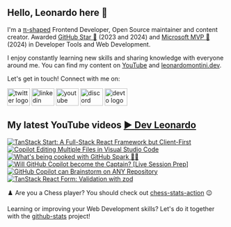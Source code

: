 ## Hello, Leonardo here 👋

I'm a [π-shaped](https://youtu.be/Dje_jaiMnYg) Frontend Developer, Open Source maintainer and content creator. Awarded [GitHub Star 🌟](https://stars.github.com/profiles/Balastrong/) (2023 and 2024) and [Microsoft MVP 🔷](https://mvp.microsoft.com/en-US/mvp/profile/51d820c5-949f-4961-aec5-09e34035cb24) (2024) in Developer Tools and Web Development.

I enjoy constantly learning new skills and sharing knowledge with everyone around me. You can find my content on [YouTube](https://www.youtube.com/c/DevLeonardo?sub_confirmation=1) and [leonardomontini.dev](https://leonardomontini.dev).

Let's get in touch! Connect with me on:

<div align="left">
  <a href="https://twitter.com/Balastrong" target="_blank"><img src="https://raw.githubusercontent.com/maurodesouza/profile-readme-generator/master/src/assets/icons/social/twitter/default.svg" width="52" height="40" alt="twitter logo" /></a>
  <a href="https://www.linkedin.com/in/leonardo-montini/" target="_blank"><img src="https://raw.githubusercontent.com/maurodesouza/profile-readme-generator/master/src/assets/icons/social/linkedin/default.svg" width="52" height="40" alt="linkedin logo" /></a>
  <a href="https://www.youtube.com/c/DevLeonardo?sub_confirmation=1" target="_blank"><img src="https://raw.githubusercontent.com/maurodesouza/profile-readme-generator/master/src/assets/icons/social/youtube/default.svg" width="52" height="40" alt="youtube logo" /></a>
  <a href="https://discord.gg/bqwyEa6We6" target="_blank"><img src="https://raw.githubusercontent.com/maurodesouza/profile-readme-generator/master/src/assets/icons/social/discord/default.svg" width="52" height="40" alt="discord logo" /></a>
  <a href="https://dev.to/balastrong" target="_blank"><img src="https://raw.githubusercontent.com/maurodesouza/profile-readme-generator/master/src/assets/icons/social/devto/default.svg" width="52" height="40" alt="devto logo" /></a>
</div>

## My latest YouTube videos [▶️ Dev Leonardo](https://www.youtube.com/@DevLeonardo?sub_confirmation=1)

<!-- BEGIN YOUTUBE-CARDS -->
[![TanStack Start: A Full-Stack React Framework but Client-First](https://ytcards.demolab.com/?id=PUf8DzCvrdc&title=TanStack+Start%3A+A+Full-Stack+React+Framework+but+Client-First&lang=en&timestamp=1732114833&background_color=%230d1117&title_color=%23ffffff&stats_color=%23dedede&max_title_lines=1&width=250&border_radius=5&duration=644 "TanStack Start: A Full-Stack React Framework but Client-First")](https://www.youtube.com/watch?v=PUf8DzCvrdc)
[![Copilot Editing Multiple Files in Visual Studio Code](https://ytcards.demolab.com/?id=lh5Wj6QhbbU&title=Copilot+Editing+Multiple+Files+in+Visual+Studio+Code&lang=en&timestamp=1731931262&background_color=%230d1117&title_color=%23ffffff&stats_color=%23dedede&max_title_lines=1&width=250&border_radius=5&duration=317 "Copilot Editing Multiple Files in Visual Studio Code")](https://www.youtube.com/watch?v=lh5Wj6QhbbU)
[![What's being cooked with GitHub Spark 🧑‍🍳](https://ytcards.demolab.com/?id=efpDAJXLn-k&title=What%27s+being+cooked+with+GitHub+Spark+%F0%9F%A7%91%E2%80%8D%F0%9F%8D%B3&lang=en&timestamp=1731326453&background_color=%230d1117&title_color=%23ffffff&stats_color=%23dedede&max_title_lines=1&width=250&border_radius=5&duration=402 "What's being cooked with GitHub Spark 🧑‍🍳")](https://www.youtube.com/watch?v=efpDAJXLn-k)
[![Will GitHub Copilot become the Captain? [Live Session Prep]](https://ytcards.demolab.com/?id=InQT82hI66E&title=Will+GitHub+Copilot+become+the+Captain%3F+%5BLive+Session+Prep%5D&lang=en&timestamp=1729771220&background_color=%230d1117&title_color=%23ffffff&stats_color=%23dedede&max_title_lines=1&width=250&border_radius=5&duration=1232 "Will GitHub Copilot become the Captain? [Live Session Prep]")](https://www.youtube.com/watch?v=InQT82hI66E)
[![GitHub Copilot can Brainstorm on ANY Repository](https://ytcards.demolab.com/?id=hbt4dLJMKkU&title=GitHub+Copilot+can+Brainstorm+on+ANY+Repository&lang=en&timestamp=1728903650&background_color=%230d1117&title_color=%23ffffff&stats_color=%23dedede&max_title_lines=1&width=250&border_radius=5&duration=186 "GitHub Copilot can Brainstorm on ANY Repository")](https://www.youtube.com/watch?v=hbt4dLJMKkU)
[![TanStack React Form: Validation with zod](https://ytcards.demolab.com/?id=HSboMHfPuZA&title=TanStack+React+Form%3A+Validation+with+zod&lang=en&timestamp=1727866816&background_color=%230d1117&title_color=%23ffffff&stats_color=%23dedede&max_title_lines=1&width=250&border_radius=5&duration=389 "TanStack React Form: Validation with zod")](https://www.youtube.com/watch?v=HSboMHfPuZA)
<!-- END YOUTUBE-CARDS -->

♟️ Are you a Chess player? You should check out [chess-stats-action](https://github.com/Balastrong/chess-stats-action) 😉

Learning or improving your Web Development skills? Let's do it together with the [github-stats](https://github.com/Balastrong/github-stats) project!
